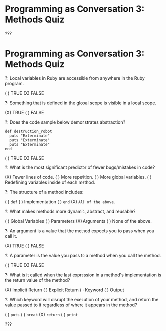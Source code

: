 # Programming as Conversation 3: Methods Quiz

???

# Programming as Conversation 3: Methods Quiz

?: Local variables in Ruby are accessible from anywhere in the Ruby program.

( ) TRUE
(X) FALSE

?: Something that is defined in the global scope is visible in a local scope.

(X) TRUE
( ) FALSE

?: Does the code sample below demonstrates abstraction?

```
def destruction_robot
  puts "Exterminate"
  puts "Exterminate"
  puts "Exterminate"
end
```

( ) TRUE
(X) FALSE

?: What is the most significant predictor of fewer bugs/mistakes in code?

(X) Fewer lines of code.
( ) More repetition.
( ) More global variables.
( ) Redefining variables inside of each method.

?: The structure of a method includes:

( ) `def`
( ) Implementation
( ) `end`
(X) `All of the above.`

?: What makes methods more dynamic, abstract, and reusable?

( ) Global Variables
( ) Parameters
(X) Arguments
( ) None of the above.

?: An argument is a value that the method expects you to pass when you call it.

(X) TRUE
( ) FALSE

?: A parameter is the value you pass to a method when you call the method.

( ) TRUE
(X) FALSE

?: What is it called when the last expression in a method's implementation is the return value of the method?

(X) Implicit Return
( ) Explicit Return
( ) Keyword
( ) Output

?: Which keyword will disrupt the execution of your method, and return the value passed to it regardless of where it appears in the method?

( ) `puts`
( ) `break`
(X) `return`
( ) `print`

???
